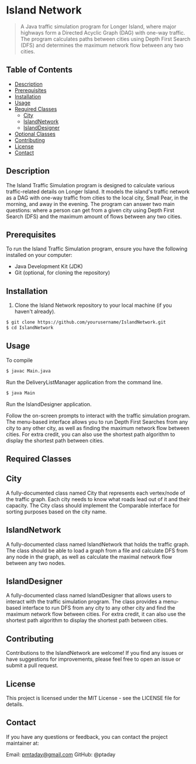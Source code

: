 # Island Network

> A Java traffic simulation program for Longer Island, where major highways form a Directed Acyclic Graph (DAG) with one-way traffic. The program calculates paths between cities using Depth First Search (DFS) and determines the maximum network flow between any two cities.

## Table of Contents

- [Description](#description)
- [Prerequisites](#prerequisites)
- [Installation](#installation)
- [Usage](#usage)
- [Required Classes](#required-classes)
  - [City](#city)
  - [IslandNetwork](#islandnetwork)
  - [IslandDesigner](#islanddesigner)
- [Optional Classes](#optional-classes)
- [Contributing](#contributing)
- [License](#license)
- [Contact](#contact)

## Description

The Island Traffic Simulation program is designed to calculate various traffic-related details on Longer Island. It models the island's traffic network as a DAG with one-way traffic from cities to the local city, Small Pear, in the morning, and away in the evening. The program can answer two main questions: where a person can get from a given city using Depth First Search (DFS) and the maximum amount of flows between any two cities.

## Prerequisites

To run the Island Traffic Simulation program, ensure you have the following installed on your computer:

- Java Development Kit (JDK)
- Git (optional, for cloning the repository)

## Installation

1. Clone the Island Network repository to your local machine (if you haven't already).

```bash
$ git clone https://github.com/yourusername/IslandNetwork.git
$ cd IslandNetwork
```
## Usage
To compile 
```bash
$ javac Main.java
```
Run the DeliveryListManager application from the command line.
```bash
$ java Main
```
Run the IslandDesigner application.

Follow the on-screen prompts to interact with the traffic simulation program. The menu-based interface allows you to run Depth First Searches from any city to any other city, as well as finding the maximum network flow between cities. For extra credit, you can also use the shortest path algorithm to display the shortest path between cities.

## Required Classes

## City
A fully-documented class named City that represents each vertex/node of the traffic graph. Each city needs to know what roads lead out of it and their capacity. The City class should implement the Comparable interface for sorting purposes based on the city name.

## IslandNetwork
A fully-documented class named IslandNetwork that holds the traffic graph. The class should be able to load a graph from a file and calculate DFS from any node in the graph, as well as calculate the maximal network flow between any two nodes.

## IslandDesigner
A fully-documented class named IslandDesigner that allows users to interact with the traffic simulation program. The class provides a menu-based interface to run DFS from any city to any other city and find the maximum network flow between cities. For extra credit, it can also use the shortest path algorithm to display the shortest path between cities.

## Contributing
Contributions to the IslandNetwork are welcome! If you find any issues or have suggestions for improvements, please feel free to open an issue or submit a pull request.

## License
This project is licensed under the MIT License - see the LICENSE file for details.

## Contact
If you have any questions or feedback, you can contact the project maintainer at:

Email: pmtaday@gmail.com
GitHub: @ptaday

